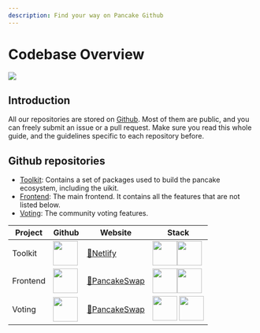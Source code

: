 ```yaml
---
description: Find your way on Pancake Github
---
```


# Codebase Overview

![](<../../.gitbook/assets/docs-masthead-18- (1).png>)

## Introduction

All our repositories are stored on [Github](https://github.com/pancakeswap). Most of them are public, and you can freely submit an issue or a pull request. Make sure you read this whole guide, and the guidelines specific to each repository before.

## Github repositories

* [Toolkit](https://github.com/pancakeswap/pancake-toolkit): Contains a set of packages used to build the pancake ecosystem, including the uikit.
* [Frontend](https://github.com/pancakeswap/pancake-frontend): The main frontend. It contains all the features that are not listed below.
* [Voting](https://github.com/pancakeswap/snapshot-front): The community voting features.

| Project  | Github                                                                                                   | Website                                     | Stack                                                                                   |
| -------- | -------------------------------------------------------------------------------------------------------- | ------------------------------------------- | --------------------------------------------------------------------------------------- |
| Toolkit  | [<img src='../../.gitbook/assets/GitHub-Mark-120px-plus.png' width='50'>](https://github.com/pancakeswap/pancake-toolkit)  | [🔗Netlify](https://pancakeswap-uikit.netlify.app) | <img src='../../.gitbook/assets/download.svg' width='50'><img src='../../.gitbook/assets/ts-logo-round-128.svg' width='50'> |
| Frontend | [<img src='../../.gitbook/assets/GitHub-Mark-120px-plus.png' width='50'>](https://github.com/pancakeswap/pancake-frontend) | [🔗PancakeSwap](https://pancakeswap.finance)           | <img src='../../.gitbook/assets/download.svg' width='50'><img src='../../.gitbook/assets/ts-logo-round-128.svg' width='50'> |
| Voting   | [<img src='../../.gitbook/assets/GitHub-Mark-120px-plus.png' width='50'>](https://github.com/pancakeswap/snapshot-front)   | [🔗PancakeSwap](https://voting.pancakeswap.finance)    | <img src='../../.gitbook/assets/logo.png' width='50'> <img src='../../.gitbook/assets/ts-logo-round-128.svg' width='50'>    |
